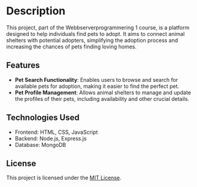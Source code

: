 # Description

This project, part of the Webbserverprogrammering 1 course, is a platform designed to help individuals find pets to adopt. It aims to connect animal shelters with potential adopters, simplifying the adoption process and increasing the chances of pets finding loving homes.

## Features

- **Pet Search Functionality**: Enables users to browse and search for available pets for adoption, making it easier to find the perfect pet.
- **Pet Profile Management**: Allows animal shelters to manage and update the profiles of their pets, including availability and other crucial details.


## Technologies Used

- Frontend: HTML, CSS, JavaScript
- Backend: Node.js, Express.js
- Database: MongoDB

## License

This project is licensed under the [MIT License](/LICENSE).
